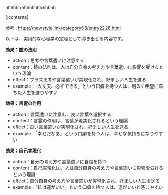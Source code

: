 

hhhhhhhhhhhhhhhhhhh
    
[:contents]

参考 : https://newstyle.link/category58/entry2228.html

以下は、実用的な心理学の定理として導き出せる内容です。

**効果：鏡の法則**
- action：思考や言葉遣いに注意する
- content：鏡の法則は、人は自分自身の考え方や言葉遣いに影響を受けるという理論
- effect：プラス思考や言葉遣いが実現化され、好ましい人生を送る
- example：「大丈夫、必ずできる」という口癖を持つ人は、明るく希望に満ちた人生を送りやすい

**効果：言霊の作用**
- action：言葉遣いに注意し、良い言葉を選択する
- content：言霊の作用は、言葉が現実化されるという理論
- effect：良い言葉遣いが実現化され、好ましい人生を送る
- example：「幸せだなあ」という口癖を持つ人は、幸せな気持ちになりやすい

**効果：自己実現化**
- action：自分の考え方や言葉遣いに自信を持つ
- content：自己実現化は、人は自分自身の考え方や言葉遣いに影響を受けるという理論
- effect：自分自身の考え方や言葉遣いが実現化され、好ましい人生を送る
- example：「私は運がいい」という口癖を持つ人は、運がいいと感じやすい

    